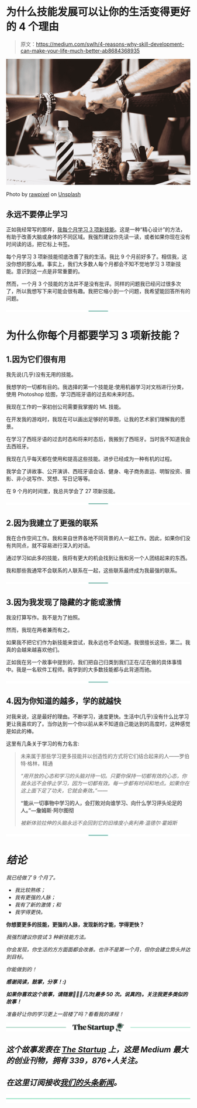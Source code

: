 # 为什么技能发展可以让你的生活变得更好的 4 个理由

> 原文：<https://medium.com/swlh/4-reasons-why-skill-development-can-make-your-life-much-better-ab8684368935>

![](img/7a464ea28a99c528f946655c57ec342a.png)

Photo by [rawpixel](https://unsplash.com/@rawpixel?utm_source=medium&utm_medium=referral) on [Unsplash](https://unsplash.com?utm_source=medium&utm_medium=referral)

## 永远不要停止学习

正如我经常写的那样，[我每个月学习 3 项新技能](https://www.dannyforest.com/blog/2018/2/11/i-learn-3-new-skills-a-month-and-so-can-you)。这是一种“精心设计”的方法，有助于改善大脑或身体的不同区域。我强烈建议你先读一读，或者如果你现在没有时间读的话，把它标上书签。

每个月学习 3 项新技能彻底改善了我的生活。我比 9 个月前好多了。相信我，这没你想的那么难。事实上，我们大多数人每个月都会不知不觉地学习 3 项新技能。意识到这一点是非常重要的。

然而，一个月 3 个技能的方法并不是没有批评。同样的问题我已经问过很多次了，所以我想写下来可能会很有趣。我把它缩小到一个问题，我希望能回答所有的问题。

![](img/9ad1a1ad938a8a57e406654700be4eb8.png)

# 为什么你每个月都要学习 3 项新技能？

## 1.因为它们很有用

我先说(几乎)没有无用的技能。

我想学的一切都有目的。我选择的第一个技能是:使用机器学习对文档进行分类，使用 Photoshop 绘图，学习西班牙语的过去和未来时态。

我现在工作的一家初创公司需要我掌握的 ML 技能。

在开发我的游戏时，我现在可以画出足够好的草图，让我的艺术家们理解我的愿景。

在学习了西班牙语的过去时态和将来时态后，我搬到了西班牙。当时我不知道我会去西班牙。

我现在几乎每天都在使用和提高这些技能。进步已经成为一种有机的过程。

我学会了讲故事、公开演讲、西班牙语会话、健身、电子商务直运、明智投资、摄影、非小说写作、冥想、写日记等等。

在 9 个月的时间里，我总共学会了 27 项新技能。

![](img/9ad1a1ad938a8a57e406654700be4eb8.png)

## 2.因为我建立了更强的联系

我在合作空间工作。我和来自世界各地不同背景的人一起工作。因此，如果你们没有共同点，就不容易进行深入的对话。

通过学习如此多的技能，我将有更大的机会找到让我和另一个人团结起来的东西。

我和那些我通常不会联系的人联系在一起，这些联系最终成为我最强的联系。

![](img/9ad1a1ad938a8a57e406654700be4eb8.png)

## 3.因为我发现了隐藏的才能或激情

我没打算写作。我不是为了拍照。

然而，我现在两者兼而有之。

如果我不把它们作为新技能来尝试，我永远也不会知道。我很擅长这些，第二。我真的会越来越喜欢他们。

正如我在另一个故事中提到的，我们把自己归类到我们正在/正在做的具体事情中。我是一名软件工程师。我学到的大多数技能都与此背道而驰。

![](img/9ad1a1ad938a8a57e406654700be4eb8.png)

## 4.因为你知道的越多，学的就越快

对我来说，这是最好的理由。不断学习，速度更快。生活中(几乎)没有什么比学习更让我喜欢的了。当你达到一个你以前从来不知道自己能达到的高度时，这种感觉是如此的棒。

这里有几条关于学习的有力名言:

> 未来属于那些学习更多技能并以创造性的方式将它们结合起来的人――罗伯特·格林，精通
> 
> *“用开放的心态和学习的头脑对待一切。只要你保持一切都有效的心态，你就永远不会停止学习，因为一切都有效。每一步都有时间和地点。如果你在这上面下足了功夫，它就会奏效。”——*
> 
> **“能从一切事物中学习的人，会打败对向谁学习、向什么学习评头论足的人。”—詹姆斯·阿尔图彻**
> 
> *被新体验拉伸的头脑永远不会回到它的旧维度小奥利弗·温德尔·霍姆斯*

*![](img/9ad1a1ad938a8a57e406654700be4eb8.png)*

# *结论*

*我已经做了 9 个月了。*

*   *我比较熟练；*
*   *我有更强的人脉；*
*   *我有了新的激情；和*
*   *我学得更快。*

**你想要更多的技能，更强的人脉，发现新的才能，学得更快？**

*我强烈建议你尝试 3 种新技能方法。*

*你会发现，你生活的方方面面都会改善。也许不是第一个月，但你会建立势头并达到目标。*

*你能做到的！*

***感谢阅读，鼓掌，分享！:)***

***如果你喜欢这个故事，请随意**👏👏👏**几次(最多 50 次。说真的)。关注我更多类似的故事！***

*准备好让你的学习更上一层楼了吗？看看我的课程！*

*[![](img/308a8d84fb9b2fab43d66c117fcc4bb4.png)](https://medium.com/swlh)*

## *这个故事发表在 [The Startup](https://medium.com/swlh) 上，这是 Medium 最大的创业刊物，拥有 339，876+人关注。*

## *在这里订阅接收[我们的头条新闻](http://growthsupply.com/the-startup-newsletter/)。*

*[![](img/b0164736ea17a63403e660de5dedf91a.png)](https://medium.com/swlh)*